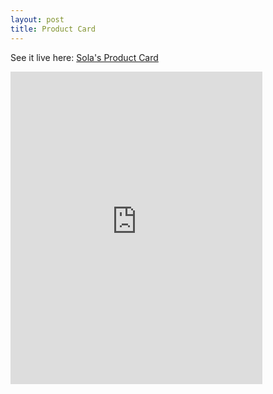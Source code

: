 ```yaml
---
layout: post
title: Product Card
---
```


See it live here: <a href="https://sola-fairy.github.io/product-card/" target="new">Sola's Product Card</a>

<iframe src="https://sola-fairy.github.io/product-card/" title="Product Card" width="80%" height="500px" style="border:none;"></iframe>

